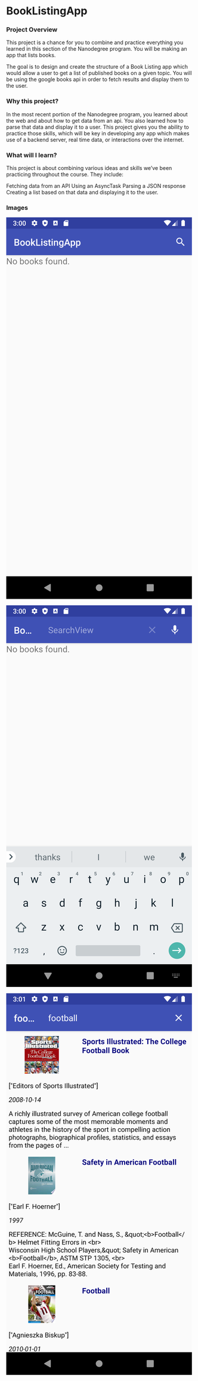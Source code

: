 # BookListingApp

### Project Overview

This project is a chance for you to combine and practice everything you learned in this section of the Nanodegree program. You will be making an app that lists books.

The goal is to design and create the structure of a Book Listing app which would allow a user to get a list of published books on a given topic. You will be using the google books api in order to fetch results and display them to the user.


### Why this project?

In the most recent portion of the Nanodegree program, you learned about the web and about how to get data from an api. You also learned how to parse that data and display it to a user. This project gives you the ability to practice those skills, which will be key in developing any app which makes use of a backend server, real time data, or interactions over the internet.

### What will I learn?

This project is about combining various ideas and skills we’ve been practicing throughout the course. They include:

Fetching data from an API
Using an AsyncTask
Parsing a JSON response
Creating a list based on that data and displaying it to the user.

### Images

![Alt Text](https://github.com/jfussinger/BookListingApp/blob/master/Home%20Screen.png)

![Alt Text](https://github.com/jfussinger/BookListingApp/blob/master/SearchView.png)

![Alt Text](https://github.com/jfussinger/BookListingApp/blob/master/Search%20Results.png)
